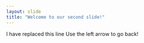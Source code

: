 ```yaml
---
layout: slide
title: "Welcome to our second slide!"
---
```

I have replaced this line
Use the left arrow to go back!
